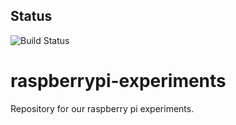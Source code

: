 ## Status
![Build Status](https://travis-ci.org/xennygrimmato/raspberrypi-experiments.svg?branch=xenny-travis)

# raspberrypi-experiments
Repository for our raspberry pi experiments.
